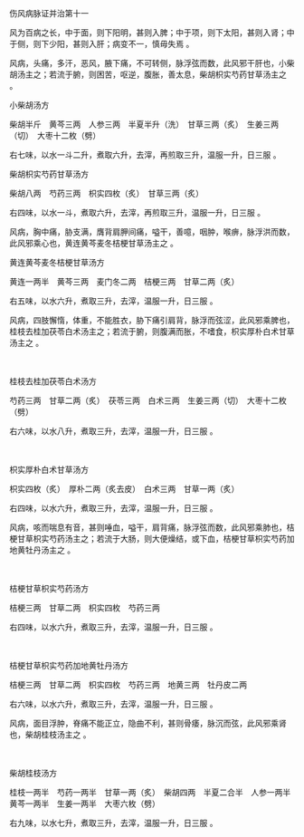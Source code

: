 伤风病脉证并治第十一

风为百病之长，中于面，则下阳明，甚则入脾；中于项，则下太阳，甚则入肾；中于侧，则下少阳，甚则入肝；病变不一，慎毋失焉  。

风病，头痛，多汗，恶风，腋下痛，不可转侧，脉浮弦而数，此风邪干肝也，小柴胡汤主之；若流于腑，则困苦，呕逆，腹胀，善太息，柴胡枳实芍药甘草汤主之  。

小柴胡汤方

柴胡半斤　黄芩三两　人参三两　半夏半升（洗）　甘草三两（炙）　生姜三两（切）　大枣十二枚（劈）

右七味，以水一斗二升，煮取六升，去滓，再煎取三升，温服一升，日三服  。

柴胡枳实芍药甘草汤方

柴胡八两　芍药三两　枳实四枚（炙）　甘草三两（炙）

右四味，以水一斗，煮取六升，去滓，再煎取三升，温服一升，日三服  。

风病，胸中痛，胁支满，膺背肩胛间痛，嗌干，善噫，咽肿，喉痹，脉浮洪而数，此风邪乘心也，黄连黄芩麦冬桔梗甘草汤主之  。

黄连黄芩麦冬桔梗甘草汤方

黄连一两半　黄芩三两　麦门冬二两　桔梗三两　甘草二两（炙）

右五味，以水六升，煮取三升，去滓，温服一升，日三服  。

风病，四肢懈惰，体重，不能胜衣，胁下痛引肩背，脉浮而弦涩，此风邪乘脾也，桂枝去桂加茯苓白术汤主之；若流于腑，则腹满而胀，不嗜食，枳实厚朴白术甘草汤主之  。

 　 　 

桂枝去桂加茯苓白术汤方

芍药三两　甘草二两（炙）　茯苓三两　白术三两　生姜三两（切）　大枣十二枚（劈）

右六味，以水八升，煮取三升，去滓，温服一升，日三服  。

 　 　 

枳实厚朴白术甘草汤方

枳实四枚（炙）　厚朴二两（炙去皮）　白术三两　甘草一两（炙）

右四味，以水六升，煮取三升，去滓，温服一升，日三服  。

风病，咳而喘息有音，甚则唾血，嗌干，肩背痛，脉浮弦而数，此风邪乘肺也，桔梗甘草枳实芍药汤主之；若流于大肠，则大便燥结，或下血，桔梗甘草枳实芍药加地黄牡丹汤主之  。

 　 　 

桔梗甘草枳实芍药汤方

桔梗三两　甘草二两　枳实四枚　芍药三两

右四味，以水六升，煮取三升，去滓，温服一升，日三服  。

 　 　 

桔梗甘草枳实芍药加地黄牡丹汤方

桔梗三两　甘草二两　枳实四枚　芍药三两　地黄三两　牡丹皮二两

右六味，以水六升，煮取三升，去滓，温服一升，日三服  。

风病，面目浮肿，脊痛不能正立，隐曲不利，甚则骨痿，脉沉而弦，此风邪乘肾也，柴胡桂枝汤主之  。

 　 　 

柴胡桂枝汤方

桂枝一两半　芍药一两半　甘草一两（炙）　柴胡四两　半夏二合半　人参一两半　黄芩一两半　生姜一两半　大枣六枚（劈）

右九味，以水七升，煮取三升，去滓，温服一升，日三服  。

